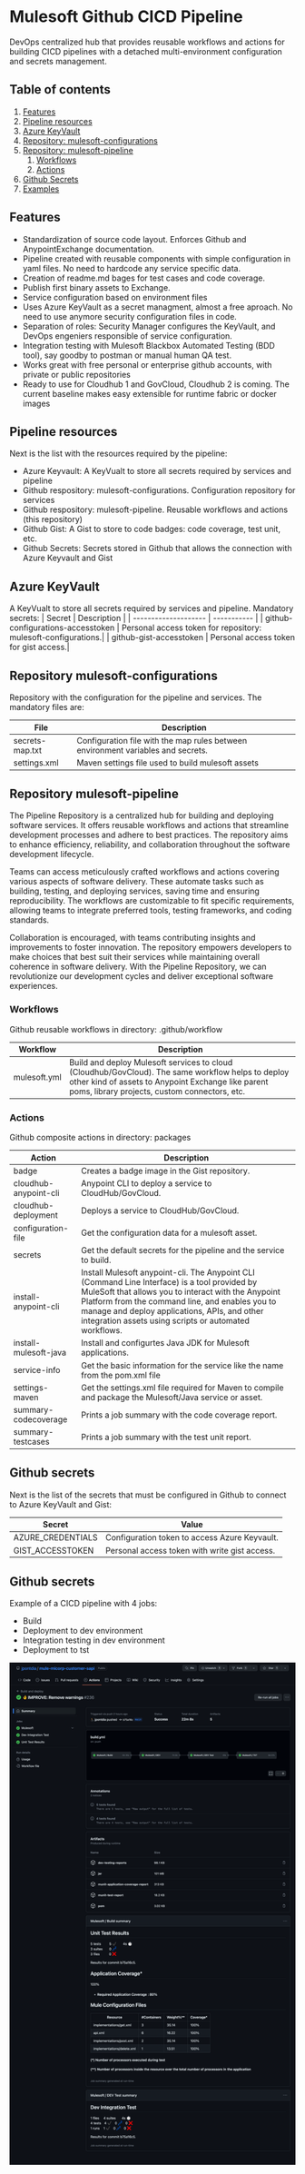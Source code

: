 # Mulesoft Github CICD Pipeline
DevOps centralized hub that provides reusable workflows and actions for building CICD pipelines with a detached multi-environment configuration and secrets management.

## Table of contents
1. [Features](#features)
1. [Pipeline resources](#pipeline-resources)
1. [Azure KeyVault](#workflows) 
1. [Repository: mulesoft-configurations](#repository-mulesoft-configurations) 
1. [Repository: mulesoft-pipeline](#repository-mulesoft-pipeline) 
    1. [Workflows](#workflows)
    2. [Actions](#actions)
1. [Github Secrets](#github-secrets)
1. [Examples](#examples)


## Features

- Standardization of source code layout. Enforces Github and AnypointExchange documentation.
- Pipeline created with reusable components with simple configuration in yaml files. No need to hardcode any service specific data.
- Creation of readme.md bages for test cases and code coverage.
- Publish first binary assets to Exchange.
- Service configuration based on environment files
- Uses Azure KeyVault as a secret managment, almost a free aproach. No need to use anymore security configuration files in code.
- Separation of roles: Security Manager configures the KeyVault, and DevOps engeniers responsible of service configuration.
- Integration testing with Mulesoft Blackbox Automated Testing (BDD tool), say goodby to postman or manual human QA test.
- Works great with free personal or enterprise github accounts, with private or public repositories
- Ready to use for Cloudhub 1 and GovCloud, Cloudhub 2 is coming. The current baseline makes easy extensible for runtime fabric or docker images

## Pipeline resources

Next is the list with the resources required by the pipeline:

- Azure Keyvault: A KeyVualt to store all secrets required by services and pipeline
- Github respository: mulesoft-configurations. Configuration repository for services
- Github respository: mulesoft-pipeline. Reusable workflows and actions (this repository)
- Github Gist: A Gist to store to code badges: code coverage, test unit, etc.
- Github Secrets: Secrets stored in Github that allows the connection with Azure Keyvault and Gist


## Azure KeyVault

A KeyVualt to store all secrets required by services and pipeline. Mandatory secrets:
| Secret               | Description |
| -------------------- | ----------- |
| github-configurations-accesstoken | Personal access token for repository: mulesoft-configurations.|
| github-gist-accesstoken | Personal access token for gist access.|

## Repository mulesoft-configurations

Repository with the configuration for the pipeline and services. The mandatory files are:

| File                 | Description |
| -------------------- | ----------- |
| secrets-map.txt | Configuration file with the map rules between environment variables and secrets.|
| settings.xml | Maven settings file used to build mulesoft assets|

## Repository mulesoft-pipeline
The Pipeline Repository is a centralized hub for building and deploying software services. It offers reusable workflows and actions that streamline development processes and adhere to best practices. The repository aims to enhance efficiency, reliability, and collaboration throughout the software development lifecycle.

Teams can access meticulously crafted workflows and actions covering various aspects of software delivery. These automate tasks such as building, testing, and deploying services, saving time and ensuring reproducibility. The workflows are customizable to fit specific requirements, allowing teams to integrate preferred tools, testing frameworks, and coding standards.

Collaboration is encouraged, with teams contributing insights and improvements to foster innovation. The repository empowers developers to make choices that best suit their services while maintaining overall coherence in software delivery. With the Pipeline Repository, we can revolutionize our development cycles and deliver exceptional software experiences.

### Workflows

Github reusable workflows in directory: .github/workflow

| Workflow    | Description |
| ----------- | ----------- |
| mulesoft.yml | Build and deploy Mulesoft services to cloud (Cloudhub/GovCloud). The same workflow helps to deploy other kind of assets to Anypoint Exchange like parent poms, library projects, custom connectors, etc. |

### Actions

Github composite actions in directory: packages

| Action               | Description |
| -------------------- | ----------- |
| badge | Creates a badge image in the Gist repository.|
| cloudhub-anypoint-cli | Anypoint CLI to deploy a service to CloudHub/GovCloud.|
| cloudhub-deployment | Deploys a service to CloudHub/GovCloud.|
| configuration-file | Get the configuration data for a mulesoft asset.|
| secrets | Get the default secrets for the pipeline and the service to build.|
| install-anypoint-cli | Install Mulesoft anypoint-cli. The Anypoint CLI (Command Line Interface) is a tool provided by MuleSoft that allows you to interact with the Anypoint Platform from the command line, and enables you to manage and deploy applications, APIs, and other integration assets using scripts or automated workflows.|
| install-mulesoft-java | Install and configurtes Java JDK for Mulesoft applications.|
| service-info | Get the basic information for the service like the name from the pom.xml file |
| settings-maven | Get the settings.xml file required for Maven to compile and package the Mulesoft/Java service or asset. |
| summary-codecoverage | Prints a job summary with the code coverage report.|
| summary-testcases | Prints a job summary with the test unit report.|


## Github secrets

Next is the list of the secrets that must be configured in Github to connect to Azure KeyVault and Gist:

| Secret                 | Value |
| -------------------- | ----------- |
| AZURE_CREDENTIALS | Configuration token to access Azure Keyvault.|
| GIST_ACCESSTOKEN | Personal access token with write gist access.|

## Github secrets

Example of a CICD pipeline with 4 jobs:
- Build
- Deployment to dev environment
- Integration testing in dev environment
- Deployment to tst

![Example](docs/example-build.png)